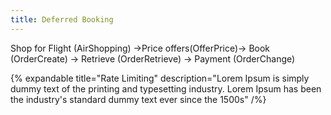 ```yaml
---
title: Deferred Booking
---
```


Shop for Flight (AirShopping) →Price offers(OfferPrice)→ Book (OrderCreate) → Retrieve (OrderRetrieve) → Payment (OrderChange)

{% expandable title="Rate Limiting" description="Lorem Ipsum is simply dummy text of the printing and typesetting industry. Lorem Ipsum has been the industry's standard dummy text ever since the 1500s" /%}

